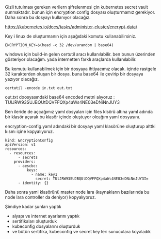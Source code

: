Gizli tutulması gereken verilern şifrelenmesi çin kubernetes secret vault sunmaktadır. bunun için encryption config dosyası oluşturmamız gerekiyor. Daha sonra bu dosyayı kullanıyor olacağız.

https://kubernetes.io/docs/tasks/administer-cluster/encrypt-data/


Key i linux de oluşturmanın için aşağıdaki komutu kullanabilirsiniz.


```
ENCRYPTION_KEY=$(head -c 32 /dev/urandom | base64)
```

windows için build-in gelen certutil aracı kullanılabilir. ben bunun üzerinden gösteriyor olacağım. yada internetten farklı araçlarda kullanılabilir.

Bu komutu kullanabilmek için bir dosyaya ihtiyacımız olacak. içinde rastgele 32 karakterden oluşan bir dosya. bunu base64 ile çevirip bir dosyaya yazıyor olacağız. 

```
certutil -encode in.txt out.txt
```

out.txt doosyasındaki base64 encoded metni alıyoruz : TUlJRW93SUJBQUtDQVFFQXp4aWs4NE03eDNiNnJUY3

Ben ileride de açcağımız yaml dosyaları için files klsörü altına yaml adında bir klasör açarak bu klasör içinde oluştuyor olcağım yaml dosyasını. 

encryption-config.yaml adındaki bir dosyayı yaml klasörüne oluşturup alttki kısmı içine kopyalıyoruz.

```
kind: EncryptionConfig
apiVersion: v1
resources:
  - resources:
      - secrets
    providers:
      - aescbc:
          keys:
            - name: key1
              secret: TUlJRW93SUJBQUtDQVFFQXp4aWs4NE03eDNiNnJUY3I=
      - identity: {}
```

Daha sonra yaml klasörünü master node lara (kaynakların bazılarında bu node lara controller da deniyor) kopyalıyoruz. 

Şimdiye kadar şunları yaptık

- alyapı ve internet ayarlarını yaptık
- sertifikaları oluşturduk
- kubeconfig dosyalarını oluşturduk
- ve bütün sertifika, kubeconfig ve secret key leri sunuculara koyaladık

